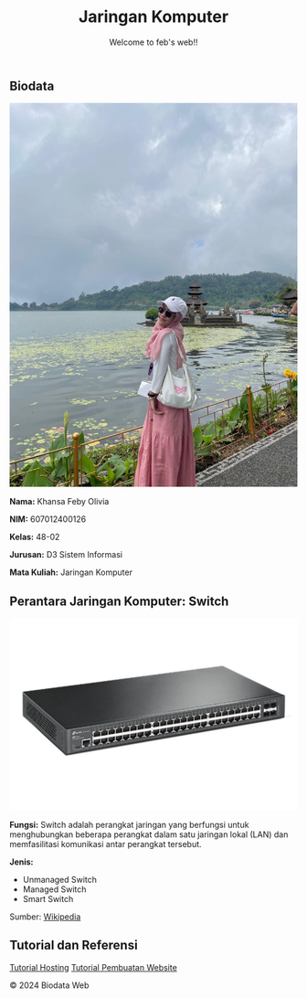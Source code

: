 <!DOCTYPE html>
<html lang="en">
<head>
    <meta charset="UTF-8">
    <meta name="viewport" content="width=device-width, initial-scale=1.0">
    <title>Biodata dan Materi Jaringan Komputer</title>
    <script src="https://cdn.tailwindcss.com"></script>
</head>
<body class="bg-gradient-to-r from-pink-300 via-purple-300 to-blue-300 text-gray-800 h-screen overflow-y-auto">
    <div class="container mx-auto p-6">
        <!-- Header -->
        <header class="text-center mb-10">
            <h1 class="text-4xl font-bold text-blue-700 mb-4">Jaringan Komputer</h1>
            <p class="text-lg text-gray-700">Welcome to feb's web!!</p>
        </header>
        <div class="flex flex-col lg:flex-row gap-8">
            <!-- Biodata Section -->
            <div class="bg-white shadow-lg rounded-lg p-6 border border-blue-400 w-full lg:w-1/3">
                <h2 class="text-2xl font-bold text-blue-600 mb-4">Biodata</h2>
                <div class="flex flex-col items-center">
                    <img src="./feby.jpg" alt="Foto" class="w-30 h-40 rounded-full shadow-lg border-4 border-pink-500 mb-4">
                    <div class="text-center">
                        <p class="text-lg"><strong>Nama:</strong> Khansa Feby Olivia</p>
                        <p class="text-lg"><strong>NIM:</strong> 607012400126</p>
                        <p class="text-lg"><strong>Kelas:</strong> 48-02</p>
                        <p class="text-lg"><strong>Jurusan:</strong> D3 Sistem Informasi</p>
                        <p class="text-lg"><strong>Mata Kuliah:</strong> Jaringan Komputer</p>
                    </div>
                </div>
            </div>
            <!-- Materi Jaringan Komputer Section -->
            <div class="bg-white shadow-lg rounded-lg p-6 border border-purple-400 w-full lg:w-2/3">
                <h2 class="text-2xl font-bold text-purple-600 mb-4">Perantara Jaringan Komputer: Switch</h2>
                <div class="flex flex-col lg:flex-row items-center lg:items-start">
                    <img src="./switch.jpg" alt="Switch" class="w-48 h-48 rounded-lg shadow-md mb-6 lg:mb-0 lg:mr-6">
                    <div>
                        <p class="mb-4"><strong>Fungsi:</strong> Switch adalah perangkat jaringan yang berfungsi untuk menghubungkan beberapa perangkat dalam satu jaringan lokal (LAN) dan memfasilitasi komunikasi antar perangkat tersebut.</p>
                        <p class="mb-4"><strong>Jenis:</strong></p>
                        <ul class="list-disc pl-5 text-purple-700 mb-4">
                            <li>Unmanaged Switch</li>
                            <li>Managed Switch</li>
                            <li>Smart Switch</li>
                        </ul>
                        <p class="text-sm text-gray-500">Sumber: <a href="https://id.wikipedia.org/wiki/Jaringan_komputer" target="_blank" class="text-blue-500 hover:underline">Wikipedia</a></p>
                    </div>
                </div>
            </div>
        </div>
        <!-- Links Section -->
        <div class="bg-white shadow-lg rounded-lg p-6 border border-pink-400 mt-10">
            <h2 class="text-2xl font-bold text-pink-600 mb-4">Tutorial dan Referensi</h2>
            <div class="flex flex-col lg:flex-row justify-around">
                <a href="https://www.hostingadvice.com/how-to/" target="_blank" class="text-blue-500 hover:underline">Tutorial Hosting</a>
                <a href="https://drive.google.com/file/d/1w7ePo8jeZp9h49mZI79SeqJ2_bGbc7pv/view?usp=sharing" target="_blank" class="text-blue-500 hover:underline">Tutorial Pembuatan Website</a>
            </div>
        </div>
    </div>
    <footer class="bg-blue-400 text-white text-center py-3">
        <p>&copy; 2024 Biodata Web</p>
    </footer>
</body>
</html>
